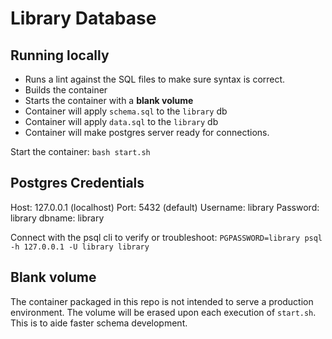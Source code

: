 # Library Database

## Running locally

* Runs a lint against the SQL files to make sure syntax is correct.
* Builds the container
* Starts the container with a **blank volume**
* Container will apply `schema.sql` to the `library` db
* Container will apply `data.sql` to the `library` db
* Container will make postgres server ready for connections.

Start the container: `bash start.sh`

## Postgres Credentials

Host: 127.0.0.1 (localhost)
Port: 5432 (default)
Username: library
Password: library
dbname: library

Connect with the psql cli to verify or troubleshoot: `PGPASSWORD=library psql -h 127.0.0.1 -U library library`

## Blank volume

The container packaged in this repo is not intended to serve a production environment.  The volume will be erased upon each execution of `start.sh`.  This is to aide faster schema development.
